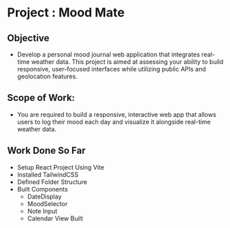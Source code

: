 # Project : Mood Mate

## Objective
- Develop a personal mood journal web application that integrates real-time weather data. This project is aimed at assessing your ability to build responsive, user-focused interfaces while utilizing public APIs and geolocation features.

## Scope of Work: 
- You are required to build a responsive, interactive web app that allows users to log their mood each day and visualize it alongside real-time weather data.


## Work Done So Far
- Setup React Project Using Vite
- Installed TailwindCSS
- Defined Folder Structure 
- Built Components
    - DateDisplay
    - MoodSelector
    - Note Input
    - Calendar View Built